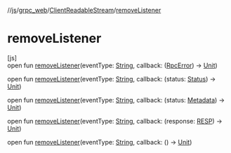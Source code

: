 //[js](../../../index.md)/[grpc_web](../index.md)/[ClientReadableStream](index.md)/[removeListener](remove-listener.md)

# removeListener

[js]\
open fun [removeListener](remove-listener.md)(eventType: [String](https://kotlinlang.org/api/latest/jvm/stdlib/kotlin/-string/index.html), callback: ([RpcError](../index.md#-784981774%2FClasslikes%2F754089342)) -&gt; [Unit](https://kotlinlang.org/api/latest/jvm/stdlib/kotlin/-unit/index.html))

open fun [removeListener](remove-listener.md)(eventType: [String](https://kotlinlang.org/api/latest/jvm/stdlib/kotlin/-string/index.html), callback: (status: [Status](../-status/index.md)) -&gt; [Unit](https://kotlinlang.org/api/latest/jvm/stdlib/kotlin/-unit/index.html))

open fun [removeListener](remove-listener.md)(eventType: [String](https://kotlinlang.org/api/latest/jvm/stdlib/kotlin/-string/index.html), callback: (status: [Metadata](../-metadata/index.md)) -&gt; [Unit](https://kotlinlang.org/api/latest/jvm/stdlib/kotlin/-unit/index.html))

open fun [removeListener](remove-listener.md)(eventType: [String](https://kotlinlang.org/api/latest/jvm/stdlib/kotlin/-string/index.html), callback: (response: [RESP](index.md)) -&gt; [Unit](https://kotlinlang.org/api/latest/jvm/stdlib/kotlin/-unit/index.html))

open fun [removeListener](remove-listener.md)(eventType: [String](https://kotlinlang.org/api/latest/jvm/stdlib/kotlin/-string/index.html), callback: () -&gt; [Unit](https://kotlinlang.org/api/latest/jvm/stdlib/kotlin/-unit/index.html))
